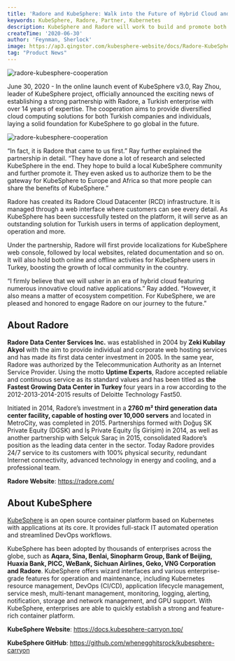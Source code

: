 ```yaml
---
title: 'Radore and KubeSphere: Walk into the Future of Hybrid Cloud and Build Ecosystem Together'
keywords: KubeSphere, Radore, Partner, Kubernetes
description: KubeSphere and Radore will work to build and promote both ecosystems as we embark on the journey to the era of hybrid cloud.
createTime: '2020-06-30'
author: 'Feynman, Sherlock'
image: https://ap3.qingstor.com/kubesphere-website/docs/Radore-KubeSphere-cooperation.jpeg
tag: "Product News"
---
```


![radore-kubesphere-cooperation](https://ap3.qingstor.com/kubesphere-website/docs/Radore-KubeSphere-cooperation.jpeg)

June 30, 2020 - In the online launch event of KubeSphere v3.0, Ray Zhou, leader of KubeSphere project, officially announced the exciting news of establishing a strong partnership with Radore, a Turkish enterprise with over 14 years of expertise. The cooperation aims to provide diversified cloud computing solutions for both Turkish companies and individuals, laying a solid foundation for KubeSphere to go global in the future.

![radore-kubesphere-cooperation](https://ap3.qingstor.com/kubesphere-website/docs/radore-kubesphere-cooperation.png)

“In fact, it is Radore that came to us first.” Ray further explained the partnership in detail. “They have done a lot of research and selected KubeSphere in the end. They hope to build a local KubeSphere community and further promote it. They even asked us to authorize them to be the gateway for KubeSphere to Europe and Africa so that more people can share the benefits of KubeSphere.”

Radore has created its Radore Cloud Datacenter (RCD) infrastructure. It is managed through a web interface where customers can see every detail. As KubeSphere has been successfully tested on the platform, it will serve as an outstanding solution for Turkish users in terms of application deployment, operation and more.

Under the partnership, Radore will first provide localizations for KubeSphere web console, followed by local websites, related documentation and so on. It will also hold both online and offline activities for KubeSphere users in Turkey, boosting the growth of local community in the country.

“I firmly believe that we will usher in an era of hybrid cloud featuring numerous innovative cloud native applications.” Ray added. “However, it also means a matter of ecosystem competition. For KubeSphere, we are pleased and honored to engage Radore on our journey to the future.”

## About Radore

**Radore Data Center Services Inc.** was established in 2004 by **Zeki Kubilay Akyol** with the aim to provide individual and corporate web hosting services and has made its first data center investment in 2005. In the same year, Radore was authorized by the Telecommunication Authority as an Internet Service Provider. Using the motto **Uptime Experts**, Radore accepted reliable and continuous service as its standard values and has been titled as **the Fastest Growing Data Center in Turkey** four years in a row according to the 2012-2013-2014-2015 results of Deloitte Technology Fast50. 

Initiated in 2014, Radore’s investment in a **2760 m² third generation data center facility, capable of hosting over 10,000 servers** and located in MetroCity, was completed in 2015. Partnerships formed with Doğuş SK Private Equity (DGSK) and İş Private Equity (İş Girişim) in 2014, as well as another partnership with Selçuk Saraç in 2015, consolidated Radore’s position as the leading data center in the sector. Today Radore provides 24/7 service to its customers with 100% physical security, redundant Internet connectivity, advanced technology in energy and cooling, and a professional team.

**Radore Website**: https://radore.com/

## About KubeSphere

[KubeSphere](https://docs.kubesphere-carryon.top/) is an open source container platform based on Kubernetes with applications at its core. It provides full-stack IT automated operation and streamlined DevOps workflows.

KubeSphere has been adopted by thousands of enterprises across the globe, such as **Aqara, Sina, Benlai, Sinopharm Group, Bank of Beijing, Huaxia Bank, PICC, WeBank, Sichuan Airlines, Geko, VNG Corporation and Radore**. KubeSphere offers wizard interfaces and various enterprise-grade features for operation and maintenance, including Kubernetes resource management, DevOps (CI/CD), application lifecycle management, service mesh, multi-tenant management, monitoring, logging, alerting, notification, storage and network management, and GPU support. With KubeSphere, enterprises are able to quickly establish a strong and feature-rich container platform.

**KubeSphere Website**: https://docs.kubesphere-carryon.top/

**KubeSphere GitHub**: https://github.com/whenegghitsrock/kubesphere-carryon